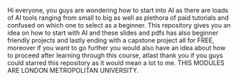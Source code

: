 Hi everyone, you guys are wondering how to start into AI as there are loads of AI tools ranging from small to big as well as plethora of paid tutorials and confused on which one to select as a beginner. This repository gives you an idea on how to start with AI and these slides and pdfs has also beginner friendly projects and lastly ending with a capstone project all for FREE, moreover if you want to go further you would also have an idea about how to proceed after learning through this course, atlast thank you if you guys could starred this repository as it would mean a lot to me. THIS MODULES ARE LONDON METROPOLITAN UNIVERSITY.
